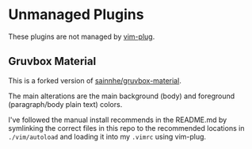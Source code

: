 # Unmanaged Plugins

These plugins are not managed by [vim-plug](https://github.com/junegunn/vim-plug).

## Gruvbox Material

This is a forked version of [sainnhe/gruvbox-material](https://github.com/sainnhe/gruvbox-material).

The main alterations are the main background (body) and foreground (paragraph/body plain text) colors.

I've followed the manual install recommends in the README.md by symlinking the correct files in this repo to the recommended locations in `./vim/autoload` and loading it into my `.vimrc` using vim-plug.

